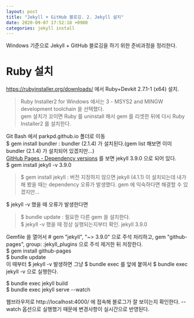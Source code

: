 ```yaml
---
layout: post
title: "Jekyll + GitHub 블로깅. 2. Jekyll 설치"
date: 2020-09-07 17:52:18 +0900
categories: jekyll install
---
```

Windows 기준으로 Jekyll + GitHub 블로깅을 하기 위한 준비과정을 정리한다.  
# Ruby 설치
https://rubyinstaller.org/downloads/ 에서 Ruby+Devkit 2.7.1-1 (x64) 설치.  
> Ruby Installer2 for Windows 에서는 3 - MSYS2 and MINGW development toolchain 을 선택했다.  
> gem 설치가 꼬이면 Ruby 를 uninstall 해서 gem 를 리셋한 뒤에 다시 Ruby Installer2 를 설치한다.  

Git Bash 에서 parkpd.github.io 폴더로 이동  
$ gem install bundler : bundler (2.1.4) 가 설치된다.(gem list 해보면 이미 bundler (2.1.4) 가 설치되어 있겠지만...)  
[GitHub Pages - Dependency versions](https://pages.github.com/versions) 를 보면 jekyll 3.9.0 으로 되어 있다.  
$ gem install jekyll -v 3.9.0
> $ gem install jekyll : 버전 지정하지 않으면 jekyll (4.1.1) 이 설치되는데 내가 해 봤을 때는 dependency 오류가 발생했다. gem 에 익숙하다면 해결할 수 있겠지만...  

$ jekyll -v 했을 때 오류가 발생한다면
> $ bundle update : 필요한 다른 gem 을 설치한다.  
> $ jekyll -v 했을 때 정상 실행되는지부터 확인. jekyll 3.9.0

Gemfile 을 열어서 \# gem "jekyll", "~> 3.9.0" 으로 주석 처리하고, gem "github-pages", group: :jekyll_plugins 으로 주석 제거한 뒤 저장한다.  
$ gem install github-pages  
$ bundle update  
이 때부터 $ jekyll -v 발생하면 그냥 $ bundle exec 를 앞에 붙여서 $ bundle exec jekyll -v 으로 실행한다.  

$ bundle exec jekyll build  
$ bundle exec jekyll serve --watch  

웹브라우저로 http://localhost:4000/ 에 접속해 블로그가 잘 보이는지 확인한다. --watch 옵션으로 실행했기 때문에 변경사항이 실시간으로 반영된다.